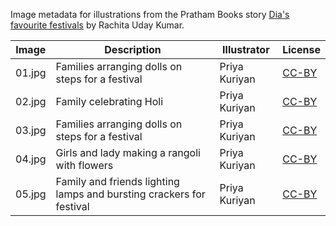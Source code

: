 Image metadata for illustrations from the Pratham Books story [Dia's favourite festivals](https://storyweaver.org.in/stories/2914-dia-s-favourite-festivals) by Rachita Uday Kumar.

Image | Description | Illustrator | License
----- | ----------- | ----------- | -------
01.jpg | Families arranging dolls on steps for a festival | Priya Kuriyan | [CC-BY](https://creativecommons.org/licenses/by/4.0/)
02.jpg | Family celebrating Holi | Priya Kuriyan | [CC-BY](https://creativecommons.org/licenses/by/4.0/)
03.jpg | Families arranging dolls on steps for a festival | Priya Kuriyan | [CC-BY](https://creativecommons.org/licenses/by/4.0/)
04.jpg | Girls and lady making a rangoli with flowers | Priya Kuriyan | [CC-BY](https://creativecommons.org/licenses/by/4.0/)
05.jpg | Family and friends lighting lamps and bursting crackers for festival | Priya Kuriyan | [CC-BY](https://creativecommons.org/licenses/by/4.0/)